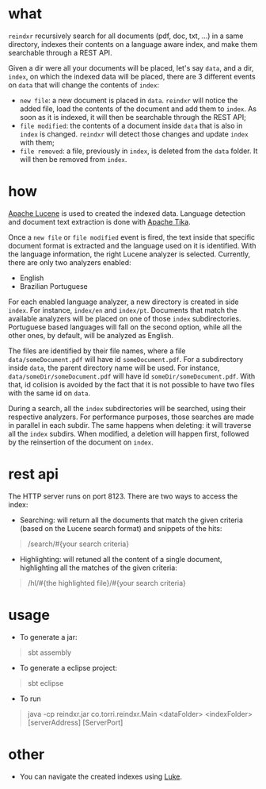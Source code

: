 # what

`reindxr` recursively search for all documents (pdf, doc, txt, ...) in a same directory, indexes their contents on a language aware index, and make them searchable through a REST API.

Given a dir were all your documents will be placed, let's say `data`, and a dir, `index`, on which the indexed data will be placed, there are 3 different events on `data` that will change the contents of `index`:

* `new file`: a new document is placed in `data`. `reindxr` will notice the added file, load the contents of the document and add them to `index`. As soon as it is indexed, it will then be searchable through the REST API;
* `file modified`: the contents of a document inside `data` that is also in `index` is changed. `reindxr` will detect those changes and update `index` with them;
* `file removed`: a file, previously in `index`, is deleted from the `data` folder. It will then be removed from `index`.



# how

[Apache Lucene](https://lucene.apache.org/) is used to created the indexed data. Language detection and document text extraction is done with [Apache Tika](http://tika.apache.org/).

Once a `new file` or `file modified` event is fired, the text inside that specific document format is extracted and the language used on it is identified. With the language information, the right Lucene analyzer is selected. Currently, there are only two analyzers enabled:
* English
* Brazilian Portuguese

For each enabled language analyzer, a new directory is created in side `index`. For instance, `index/en` and `index/pt`. Documents that match the available analyzers will be placed on one of those `index` subdirectories. Portuguese based languages will fall on the second option, while all the other ones, by default, will be analyzed as English.

The files are identified by their file names, where a file `data/someDocument.pdf` will have id `someDocument.pdf`. For a subdirectory inside `data`, the parent directory name will be used. For instance, `data/someDir/someDocument.pdf` will have id `someDir/someDocument.pdf`. With that, id colision is avoided by the fact that it is not possible to have two files with the same id on `data`.

During a search, all the `index` subdirectories will be searched, using their respective analyzers. For performance purposes, those searches are made in parallel in each subdir. The same happens when deleting: it will traverse all the `index` subdirs. When modified, a deletion will happen first, followed by the reinsertion of the document on `index`.



# rest api

The HTTP server runs on port 8123. There are two ways to access the index:

* Searching: will return all the documents that match the given criteria (based on the Lucene search format) and snippets of the hits:
> /search/#{your search criteria}

* Highlighting: will retuned all the content of a single document, highlighting all the matches of the given criteria:
> /hl/#{the highlighted file}/#{your search criteria}



# usage

* To generate a jar: 
> sbt assembly

* To generate a eclipse project:
> sbt eclipse

* To run 
> java -cp reindxr.jar co.torri.reindxr.Main &lt;dataFolder&gt; &lt;indexFolder&gt; \[serverAddress\] \[ServerPort\]



# other

* You can navigate the created indexes using [Luke](http://code.google.com/p/luke/).
